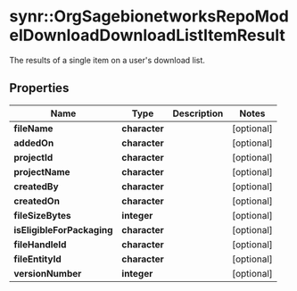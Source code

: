 # synr::OrgSagebionetworksRepoModelDownloadDownloadListItemResult

The results of a single item on a user's download list.

## Properties
Name | Type | Description | Notes
------------ | ------------- | ------------- | -------------
**fileName** | **character** |  | [optional] 
**addedOn** | **character** |  | [optional] 
**projectId** | **character** |  | [optional] 
**projectName** | **character** |  | [optional] 
**createdBy** | **character** |  | [optional] 
**createdOn** | **character** |  | [optional] 
**fileSizeBytes** | **integer** |  | [optional] 
**isEligibleForPackaging** | **character** |  | [optional] 
**fileHandleId** | **character** |  | [optional] 
**fileEntityId** | **character** |  | [optional] 
**versionNumber** | **integer** |  | [optional] 


